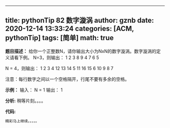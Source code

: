 
---
title: pythonTip 82 数字漩涡
author: gznb
date: 2020-12-14 13:33:24
categories: [ACM, pythonTip]
tags: [简单]
math: true
---

**题目描述：**
给你一个正整数N，请你输出大小为NxN的数字漩涡。数字漩涡的定义请看下例。
N=3，则输出：
1 2 3
8 9 4
7 6 5

N = 4，则输出：
1  2   3  4
12 13 14  5
11 16 15  6
10  9  8  7

注意：每行数字之间以一个空格隔开，行尾不要有多余的空格。

**示例：**
输入：
N = 1
输出：
1


**分析:**
稍等片刻。。。。

**代码:**
```python
精彩马上继续。。。。。
```
